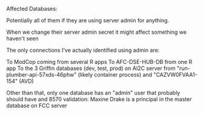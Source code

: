 Affected Databases:

Potentially all of them if they are using server admin for anything.

When we change their server admin secret it might affect something we haven't seen

The only connections I've actually identified using admin are:

To ModCop coming from several R apps
To AFC-DSE-HUB-DB from one R app
To the 3 Griffin databases (dev, test, prod) on AI2C server from "run-plumber-api-57xds-46phw" (likely container process) and "CAZVW0FVAA1-154" (AVD)

Other than that, only one database has an "admin" user that probably should have and 8570 validation: Maxine Drake is a principal in the master database on FCC server



